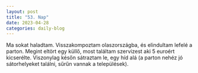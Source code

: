 ```yaml
---
layout: post
title: "53. Nap"
date: 2023-04-28
categories: daily-blog
---
```


Ma sokat haladtam. Visszakompoztam olaszországba, és elindultam lefelé a parton. Megint eltört egy küllő, most találtam szervizest aki 5 euroért kicserélte. Viszonylag későn sátraztam le, egy híd alá (a parton nehéz jó sátorhelyeket találni, sűrűn vannak a települések).
